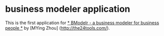 # business modeler application

This is the first application for
[* BModelr - a business modeler for business people *](http://the24tools.com/)
by [MYing Zhou] (http://the24tools.com/).